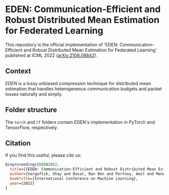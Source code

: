 # EDEN: Communication-Efficient and Robust Distributed Mean Estimation for Federated Learning

This repository is the official implementation of 'EDEN: Communication-Efficient and Robust Distributed Mean Estimation for Federated Learning' published at ICML 2022 ([arXiv:2108.08842](https://arxiv.org/abs/2108.08842)).


## Context

*EDEN* is a lossy unbiased compression technique for distributed mean estimation that handles heterogeneous communication budgets and packet losses naturally and simply.

## Folder structure 

The `torch` and `tf` folders contain EDEN's implementation in PyTorch and TensorFlow, respectively.  

## Citation

If you find this useful, please cite us:

```bibtex
@inproceedings{EDEN2022,
  title={{EDEN: Communication-Efficient and Robust Distributed Mean Estimation for Federated Learning}},
  author={Vargaftik, Shay and Basat, Ran Ben and Portnoy, Amit and Mendelson, Gal and Ben-Itzhak, Yaniv and Mitzenmacher, Michael},
  booktitle={International Conference on Machine Learning},
  year={2022}
}
```
